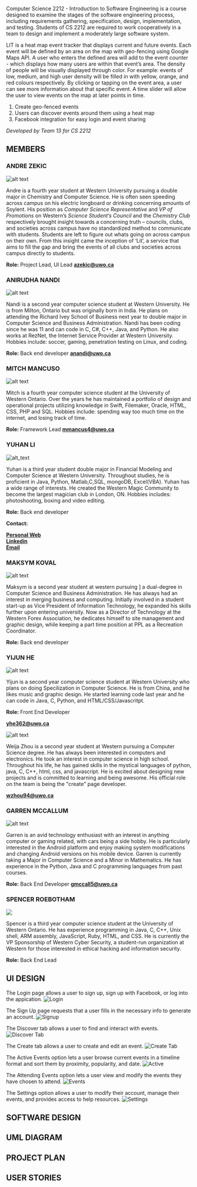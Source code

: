 Computer Science 2212 - Introduction to Software Engineering is a course designed to examine the stages of the software engineering process, including requirements gathering, specification, design, implementation, and testing. Students of CS 2212 are required to work cooperatively in a team to design and implement a moderately large software system.

LIT is a heat map event tracker that displays current and future events. Each event will be defined by an area on the map with geo-fencing using Google Maps API. A user who enters the defined area will add to the event counter - which displays how many users are within that event’s area. The density of people will be visually displayed through color. For example: events of low, medium, and high user density will be filled in with yellow, orange, and red colours respectively. By clicking or tapping on the event area, a user can see more information about that specific event. A time slider will allow the user to view events on the map at later points in time.
1. Create geo-fenced events
2. Users can discover events around them using a heat map
3. Facebook integration for easy login and event sharing

*Developed by Team 13 for CS 2212*

## <a></a>MEMBERS

### ANDRE ZEKIC
![alt text](./website/img/andre.jpg)

Andre is a fourth year student at Western University pursuing a double major in Chemistry and Computer Science. He is often seen speeding across campus on his electric longboard or drinking concerning amounts of Soylent. His position as *Computer Science Representative* and *VP of Promotions* on Western’s *Science Student’s Council* and the *Chemistry Club* respectively brought insight towards a concerning truth – councils, clubs, and societies across campus have no standardized method to communicate with students. Students are left to figure out whats going on across campus on their own. From this insight came the inception of ‘Lit’, a service that aims to fill the gap and bring the events of all clubs and societies across campus directly to students.

**Role:** Project Lead, UI Lead
**azekic@uwo.ca**

### ANIRUDHA NANDI
![alt text](./website/img/nandi-2.jpg)

Nandi is a second year computer science student at Western University. He is from Milton, Ontario but was originally born in India. He plans on attending the Richard Ivey School of Business next year to double major in Computer Science and Business Administration. Nandi has been coding since he was 11 and can code in C, C#, C++, Java, and Python. He also works at RezNet, the Internet Service Provider at Western University. Hobbies include: soccer, gaming, penetration testing on Linux, and coding.

**Role:** Back end developer
**anandi@uwo.ca**

### MITCH MANCUSO
![alt text](./website/img/Mitch.jpg)

Mitch is a fourth year computer science student at the University of Western Ontario. Over the years he has maintained a portfolio of design and operational projects utilizing knowledge in Swift, Filemaker, Oracle, HTML, CSS, PHP and SQL. Hobbies include: spending way too much time on the internet, and losing track of time.

**Role:** Framework Lead
**mmancus4@uwo.ca**

### YUHAN LI
![alt_text](./website/img/Yuhan.jpg)

Yuhan is a third year student double major in Financial Modeling and Computer Science at Western University. Throughout studies, he is proficient in Java, Python, Matlab,C,SQL, mongoDB, Excel(VBA). Yuhan has a wide range of interests. He created the Western Magic Community to become the largest magician club in London, ON. Hobbies includes: photoshooting, boxing and video editing.

**Role:** Back end developer

**Contact:**

**[Personal Web](https://www.liyuhan.me)**    
**[Linkedin](https://ca.linkedin.com/in/yuhan-li-5b07b896)**    
**[Email](yli2422@uwo.ca)**

### MAKSYM KOVAL
![alt text](./website/img/maksym.jpg)

Maksym is a second year student at western pursuing ] a dual-degree in Computer Science and Business Administration. He has always had an interest in merging business and computing. Initially involved in a student start-up as Vice President of Information Technology, he expanded his skills further upon entering university. Now as a Director of Technology at the Western Forex Association, he dedicates himself to site management and graphic design, while keeping a part time position at PPL as a Recreation Coordinator.

**Role:** Back end developer

### YIJUN HE
![alt text](./website/img/yijun.jpg)

Yijun is a second year computer science student at Western University who plans on doing Specilization in Computer Science. He is from China, and he likes music and graphic design. He started learning code last year and he can code in Java, C, Python, and HTML/CSS/Javascritpt.

**Role:** Front End Developer

**yhe362@uwo.ca**

![alt text](./website/img/weija.jpg)
 
Weija Zhou is a second year student at Western pursuing a Computer Science degree. He has always been interested in computers and electronics. He took an interest in computer science in high school. Throughout his life, he has gained skills in the mystical languages of python, java, C, C++, html, css, and javascript. He is excited about designing new projects and is committed to learning and being awesome. His official role on the team is being the "create" page developer. 
 
 **[wzhou94@uwo.ca](wzhou94@uwo.ca)**
 
### GARREN MCCALLUM
![alt text](./website/img/garren.jpg)

Garren is an avid technology enthusiast with an interest in anything computer or gaming related, with cars being a side hobby. He is particularly interested in the Android platform and enjoy making system modifications and changing Android versions on his mobile device. Garren is currently taking a Major in Computer Science and a Minor in Mathematics. He has experience in the Python, Java and C programming languages from past courses.

**Role:** Back End Developer
**gmccall5@uwo.ca**

### SPENCER ROEBOTHAM
<img src="./website/img/Spencer.jpg">

Spencer is a third year computer science student at the University of Western Ontario. He has experience programming in Java, C, C++, Unix shell, ARM assembly, JavaScript, Ruby, HTML, and CSS. He is currently the VP Sponsorship of Western Cyber Security, a student-run organization at Western for those interested in ethical hacking and information security.

**Role:** Back End Lead

## UI DESIGN

The Login page allows a user to sign up, sign up with Facebook, or log into the appication.
![Login](./website/img/login.jpg)

The Sign Up page requests that a user fills in the necessary info to generate an account.
![Signup](./website/img/login2.jpg)

The Discover tab allows a user to find and interact with events.
![Discover Tab](./website/img/discover.jpg)

The Create tab allows a user to create and edit an event.
![Create Tab](./website/img/create.jpg)

The Active Events option lets a user browse current events in a timeline format and sort them by proximity, popularity, and date.
![Active](./website/img/timeline.jpg)

The Attending Events option lets a user view and modify the events they have chosen to attend.
![Events](./website/img/events.jpg)

The Settings option allows a user to modify their account, manage their events, and provides access to help resources.
![Settings](./website/img/settings.png)



## SOFTWARE DESIGN

## UML DIAGRAM

## PROJECT PLAN

## USER STORIES
